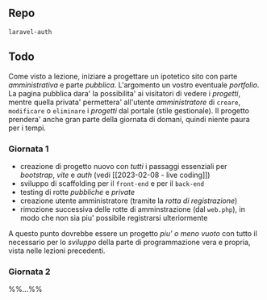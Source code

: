 ## Repo
`laravel-auth`

## Todo
Come visto a lezione, iniziare a progettare un ipotetico sito con parte *amministrativa* e parte *pubblica*. L'argomento un vostro eventuale *portfolio*.
La pagina pubblica dara' la possibilita' ai visitatori di vedere i *progetti*, mentre quella privata' permettera' all'utente *amministratore* di `creare`, `modificare` o `eliminare` i *progetti* dal portale (stile gestionale).
Il progetto prendera' anche gran parte della giornata di domani, quindi niente paura per i tempi.

### Giornata 1
- creazione di progetto nuovo con *tutti* i passaggi essenziali per *bootstrap*, *vite* e *auth* (vedi [[2023-02-08 - live coding]])
- sviluppo di scaffolding per il `front-end` e per il `back-end`
- testing di rotte *pubbliche* e *private*
- creazione utente amministratore (tramite la *rotta di registrazione*)
- rimozione successiva delle rotte di amminstrazione (dal `web.php`), in modo che non sia piu' possibile registrarsi ulteriormente

A questo punto dovrebbe essere un progetto *piu' o meno vuoto* con tutto il necessario per lo *sviluppo* della parte di programmazione vera e propria, vista nelle lezioni precedenti.

### Giornata 2
%%...%%


